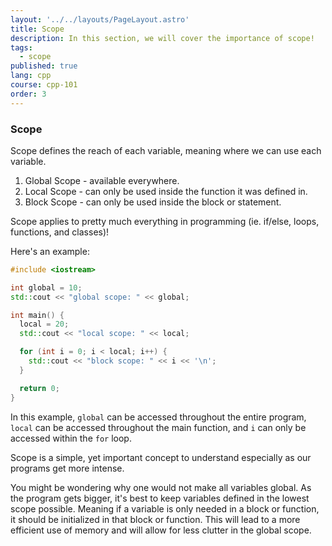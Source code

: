 ```yaml
---
layout: '../../layouts/PageLayout.astro'
title: Scope
description: In this section, we will cover the importance of scope!
tags:
  - scope
published: true
lang: cpp
course: cpp-101
order: 3
---
```

### Scope
Scope defines the reach of each variable, meaning where we can use each variable.
1. Global Scope - available everywhere.
2. Local Scope - can only be used inside the function it was defined in.
3. Block Scope - can only be used inside the block or statement.

Scope applies to pretty much everything in programming (ie. if/else, loops, functions, and classes)!

Here's an example:

```cpp
#include <iostream>

int global = 10;
std::cout << "global scope: " << global;

int main() {
  local = 20;
  std::cout << "local scope: " << local;

  for (int i = 0; i < local; i++) {
    std::cout << "block scope: " << i << '\n';
  }

  return 0;
}
```

In this example, `global` can be accessed throughout the entire program, `local` can be accessed throughout the main function, and `i` can only be accessed within the `for` loop.

Scope is a simple, yet important concept to understand especially as our programs get more intense.

You might be wondering why one would not make all variables global. As the program gets bigger, it's best to keep variables defined in the lowest scope possible. Meaning if a variable is only needed in a block or function, it should be initialized in that block or function. This will lead to a more efficient use of memory and will allow for less clutter in the global scope.